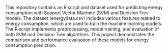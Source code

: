 This repository contains an R script and dataset used for predicting energy consumption with Support Vector Machine (SVM) and Decision Tree models. The dataset (energydata.csv) includes various features related to energy consumption, which are used to train the machine learning models. The R script implements preprocessing, model training, and evaluation of both SVM and Decision Tree algorithms. This project demonstrates the comparison and performance evaluation of these models for energy consumption prediction.
